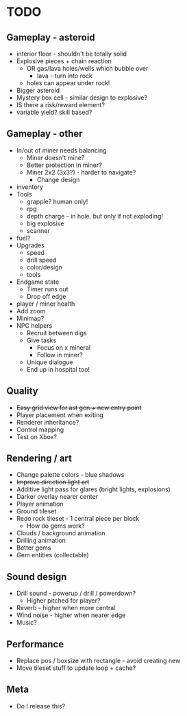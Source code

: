 # TODO

## Gameplay - asteroid
  - interior floor - shouldn't be totally solid
  - Explosive pieces + chain reaction
    - OR gas/lava holes/wells which bubble over
      - lava - turn into rock
    - holes can appear under rock!
  - Bigger asteroid
  - Mystery box cell - similar design to explosive?
  - IS there a risk/reward element?
  - variable yield? skill based?
## Gameplay - other
  - In/out of miner needs balancing
    - Miner doesn't mine?
    - Better protection in miner?
    - Miner 2x2 (3x3?) - harder to navigate?
      - Change design
  - inventory
  - Tools
    - grapple? human only!
    - rpg
    - depth charge - in hole. but only if not exploding!
    - big explosive
    - scanner
  - fuel?
  - Upgrades
    - speed
    - drill speed
    - color/design
    - tools
  - Endgame state
    - Timer runs out
    - Drop off edge
  - player / miner health
  - Add zoom
  - Minimap?
  - NPC helpers
    - Recruit between digs
    - Give tasks
      - Focus on x mineral
      - Follow in miner?
    - Unique dialogue
    - End up in hospital too!
## Quality
  - ~~Easy grid view for ast gen + new entry point~~
  - Player placement when exiting
  - Renderer inheritance?
  - Control mapping
  - Test on Xbox?
## Rendering / art
  - Change palette colors - blue shadows
  - ~~Improve direction light art~~
  - Additive light pass for glares (bright lights, explosions)
  - Darker overlay nearer center
  - Player animation
  - Ground tileset
  - Redo rock tileset - 1 central piece per block
    - How do gems work?
  - Clouds / background animation
  - Drilling animation
  - Better gems
  - Gem entities (collectable)
## Sound design
  - Drill sound - powerup / drill / powerdown?
    - Higher pitched for player?
  - Reverb - higher when more central
  - Wind noise - higher when nearer edge
  - Music?
## Performance
  - Replace pos / boxsize with rectangle - avoid creating new
  - Move tileset stuff to update loop + cache?
## Meta
  - Do I release this?

